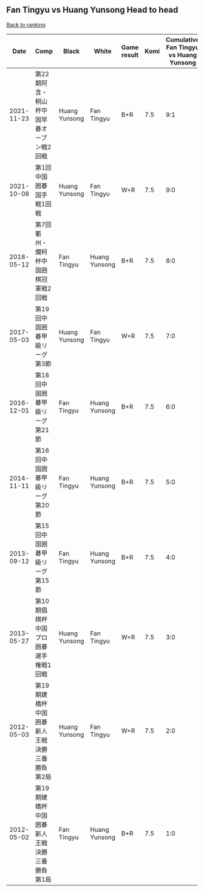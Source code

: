 ## Fan Tingyu vs Huang Yunsong Head to head

[Back to ranking](../../index.md)




| **Date** | **Comp** | **Black** | **White** | **Game result** | **Komi** | **Cumulative Fan Tingyu vs Huang Yunsong** | **Fan Tingyu streak** | **Huang Yunsong streak** | 
| --- | --- | --- | --- | --- | --- | --- | --- | --- |
| 2021-11-23 | 第22期阿含・桐山杯中国早碁オープン戦2回戦 | Huang Yunsong | Fan Tingyu | B+R | 7.5 | 9:1 | 0 | 1 | 
| 2021-10-08 | 第1回中国囲碁国手戦1回戦 | Huang Yunsong | Fan Tingyu | W+R | 7.5 | 9:0 | 9 | 0 | 
| 2018-05-12 | 第7回衢州・爛柯杯中国囲棋冠軍戦2回戦 | Fan Tingyu | Huang Yunsong | B+R | 7.5 | 8:0 | 8 | 0 | 
| 2017-05-03 | 第19回中国囲碁甲級リーグ第3節 | Huang Yunsong | Fan Tingyu | W+R | 7.5 | 7:0 | 7 | 0 | 
| 2016-12-01 | 第18回中国囲碁甲級リーグ第21節 | Fan Tingyu | Huang Yunsong | B+R | 7.5 | 6:0 | 6 | 0 | 
| 2014-11-11 | 第16回中国囲碁甲級リーグ第20節 | Fan Tingyu | Huang Yunsong | B+R | 7.5 | 5:0 | 5 | 0 | 
| 2013-09-12 | 第15回中国囲碁甲級リーグ第15節 | Fan Tingyu | Huang Yunsong | B+R | 7.5 | 4:0 | 4 | 0 | 
| 2013-05-27 | 第10期倡棋杯中国プロ囲碁選手権戦1回戦 | Huang Yunsong | Fan Tingyu | W+R | 7.5 | 3:0 | 3 | 0 | 
| 2012-05-03 | 第19期建橋杯中国囲碁新人王戦決勝三番勝負第2局 | Huang Yunsong | Fan Tingyu | W+R | 7.5 | 2:0 | 2 | 0 | 
| 2012-05-02 | 第19期建橋杯中国囲碁新人王戦決勝三番勝負第1局 | Fan Tingyu | Huang Yunsong | B+R | 7.5 | 1:0 | 1 | 0 |




